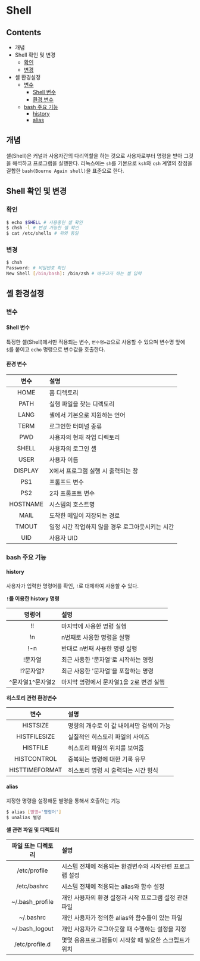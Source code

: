 Shell
=====

Contents
--------

-	개념
-	Shell 확인 및 변경
	-	[확인](#확인)
	-	[변경](#변경)
-	셸 환경설정
	-	[변수](#변수)
		-	[Shell 변수](#shell-변수)
		-	[환경 변수](#환경-변수)
	-	[bash 주요 기능](#bash-주요-기능)
		-	[history](#history)
		-	[alias](#alias)

개념
----

셸(Shell)은 커널과 사용자간의 다리역할을 하는 것으로 사용자로부터 명령을 받아 그것을 해석하고 프로그램을 실행한다. 리눅스에는 `sh`를 기본으로 `ksh`와 `csh` 계열의 장점을 결합한 `bash(Bourne Again shell)`을 표준으로 한다.

Shell 확인 및 변경
------------------

### 확인

```bash
$ echo $SHELL # 사용중인 셸 확인
$ chsh -l # 변경 가능한 셸 확인
$ cat /etc/shells # 위와 동일
```

### 변경

```bash
$ chsh
Password: # 비밀번호 확인
New Shell [/bin/bash]: /bin/zsh # 바꾸고자 하는 셸 입력
```

셸 환경설정
-----------

### 변수

#### Shell 변수

특정한 셸(Shell)에서만 적용되는 변수, `변수명=값`으로 사용할 수 있으며 변수명 앞에 `$`를 붙이고 `echo` 명령으로 변수값을 호출한다.

#### 환경 변수

| 변수     | 설명                                             |
|:--------:|:-------------------------------------------------|
|   HOME   | 홈 디렉토리                                      |
|   PATH   | 실행 파일을 찾는 디렉토리                        |
|   LANG   | 셸에서 기본으로 지원하는 언어                    |
|   TERM   | 로그인한 터미널 종류                             |
|   PWD    | 사용자의 현재 작업 디렉토리                      |
|  SHELL   | 사용자의 로그인 셸                               |
|   USER   | 사용자 이름                                      |
| DISPLAY  | X에서 프로그램 실행 시 출력되는 창               |
|   PS1    | 프롬프트 변수                                    |
|   PS2    | 2차 프롬프트 변수                                |
| HOSTNAME | 시스템의 호스트명                                |
|   MAIL   | 도착한 메일이 저장되는 경로                      |
|  TMOUT   | 일정 시간 작업하지 않을 경우 로그아웃시키는 시간 |
|   UID    | 사용자 UID                                       |

### bash 주요 기능

#### history

사용자가 입력한 명령어를 확인, `!`로 대체하여 사용할 수 있다.

**`!`를 이용한 history 명령**

| 명령어             | 설명                                    |
|:------------------:|:----------------------------------------|
|         !!         | 마지막에 사용한 명령 실행               |
|         !n         | n번째로 사용한 명령을 실행              |
|        !-n         | 반대로 n번째 사용한 명령 실행           |
|      !문자열       | 최근 사용한 '문자열'로 시작하는 명령    |
|     !?문자열?      | 최근 사용한 '문자열'을 포함하는 명령    |
| \^문자열1\^문자열2 | 마지막 명령에서 문자열1을 2로 변경 실행 |

**히스토리 관련 환경변수**

| 변수           | 설명                                     |
|:--------------:|:-----------------------------------------|
|    HISTSIZE    | 명령의 개수로 이 값 내에서만 검색이 가능 |
|  HISTFILESIZE  | 실질적인 히스토리 파일의 사이즈          |
|    HISTFILE    | 히스토리 파일의 위치를 보여줌            |
|  HISTCONTROL   | 중복되는 명령에 대한 기록 유무           |
| HISTTIMEFORMAT | 히스토리 명령 시 출력되는 시간 형식      |

#### alias

지정한 명령을 설정해둔 별명을 통해서 호출하는 기능

```bash
$ alias [별명='명령어']
$ unalias 별명
```

**셸 관련 파일 및 디렉토리**

| 파일 또는 디렉토리 | 설명                                                     |
|:------------------:|:---------------------------------------------------------|
|    /etc/profile    | 시스템 전체에 적용되는 환경변수와 시작관련 프로그램 설정 |
|    /etc/bashrc     | 시스템 전체에 적용되는 alias와 함수 설정                 |
|  ~/.bash_profile   | 개인 사용자의 환경 설정과 시작 프로그램 설정 관련 파일   |
|     ~/.bashrc      | 개인 사용자가 정의한 alias와 함수들이 있는 파일          |
|   ~/.bash_logout   | 개인 사용자가 로그아웃할 때 수행하는 설정을 지정         |
|   /etc/profile.d   | 몇몇 응용프로그램들이 시작할 때 필요한 스크립트가 위치   |
